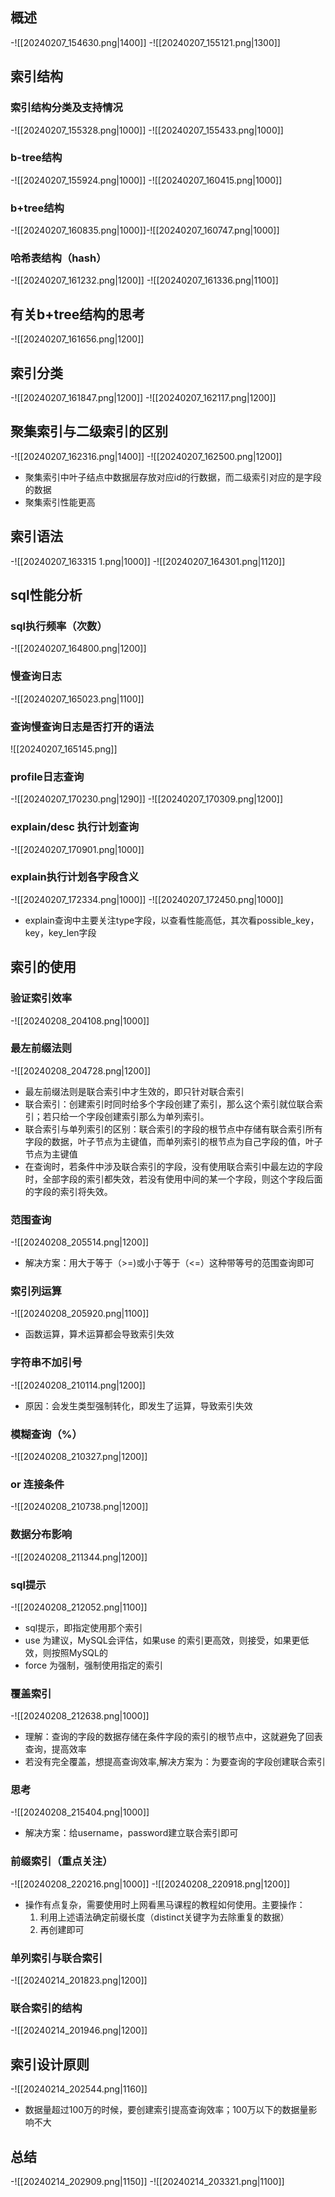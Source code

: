## 概述
-![[20240207_154630.png|1400]]
-![[20240207_155121.png|1300]]
## 索引结构
### 索引结构分类及支持情况
-![[20240207_155328.png|1000]]
-![[20240207_155433.png|1000]]
### b-tree结构
-![[20240207_155924.png|1000]]
-![[20240207_160415.png|1000]]
### b+tree结构
-![[20240207_160835.png|1000]]-![[20240207_160747.png|1000]]
### 哈希表结构（hash）
-![[20240207_161232.png|1200]]
-![[20240207_161336.png|1100]]
## 有关b+tree结构的思考
-![[20240207_161656.png|1200]]
## 索引分类
-![[20240207_161847.png|1200]]
-![[20240207_162117.png|1200]]
## 聚集索引与二级索引的区别
-![[20240207_162316.png|1400]]
-![[20240207_162500.png|1200]]
- 聚集索引中叶子结点中数据层存放对应id的行数据，而二级索引对应的是字段的数据
- 聚集索引性能更高
## 索引语法
-![[20240207_163315 1.png|1000]]
-![[20240207_164301.png|1120]]
## sql性能分析
### sql执行频率（次数）
-![[20240207_164800.png|1200]]
### 慢查询日志
-![[20240207_165023.png|1100]]
### 查询慢查询日志是否打开的语法
![[20240207_165145.png]]
### profile日志查询
-![[20240207_170230.png|1290]]
-![[20240207_170309.png|1200]]
### explain/desc 执行计划查询
-![[20240207_170901.png|1000]]
### explain执行计划各字段含义
-![[20240207_172334.png|1000]]
-![[20240207_172450.png|1000]]
- explain查询中主要关注type字段，以查看性能高低，其次看possible_key，key，key_len字段
## 索引的使用
### 验证索引效率
-![[20240208_204108.png|1000]]
### 最左前缀法则
-![[20240208_204728.png|1200]]
- 最左前缀法则是联合索引中才生效的，即只针对联合索引
- 联合索引：创建索引时同时给多个字段创建了索引，那么这个索引就位联合索引；若只给一个字段创建索引那么为单列索引。
- 联合索引与单列索引的区别：联合索引的字段的根节点中存储有联合索引所有字段的数据，叶子节点为主键值，而单列索引的根节点为自己字段的值，叶子节点为主键值
- 在查询时，若条件中涉及联合索引的字段，没有使用联合索引中最左边的字段时，全部字段的索引都失效，若没有使用中间的某一个字段，则这个字段后面的字段的索引将失效。
### 范围查询
-![[20240208_205514.png|1200]]
- 解决方案：用大于等于（>=)或小于等于（<=）这种带等号的范围查询即可
### 索引列运算
-![[20240208_205920.png|1100]]
- 函数运算，算术运算都会导致索引失效
### 字符串不加引号
-![[20240208_210114.png|1200]]
- 原因：会发生类型强制转化，即发生了运算，导致索引失效
### 模糊查询（%）
-![[20240208_210327.png|1200]]
### or 连接条件
-![[20240208_210738.png|1200]]
### 数据分布影响
-![[20240208_211344.png|1200]]
### sql提示
-![[20240208_212052.png|1100]]
- sql提示，即指定使用那个索引
- use 为建议，MySQL会评估，如果use 的索引更高效，则接受，如果更低效，则按照MySQL的
- force 为强制，强制使用指定的索引
### 覆盖索引
-![[20240208_212638.png|1000]]
- 理解：查询的字段的数据存储在条件字段的索引的根节点中，这就避免了回表查询，提高效率
- 若没有完全覆盖，想提高查询效率,解决方案为：为要查询的字段创建联合索引
### 思考
-![[20240208_215404.png|1000]]
- 解决方案：给username，password建立联合索引即可
### 前缀索引（重点关注）
-![[20240208_220216.png|1000]]
-![[20240208_220918.png|1200]]
- 操作有点复杂，需要使用时上网看黑马课程的教程如何使用。主要操作：
	1. 利用上述语法确定前缀长度（distinct关键字为去除重复的数据）
	2. 再创建即可
### 单列索引与联合索引
-![[20240214_201823.png|1200]]
### 联合索引的结构
-![[20240214_201946.png|1200]]
## 索引设计原则
-![[20240214_202544.png|1160]]
- 数据量超过100万的时候，要创建索引提高查询效率；100万以下的数据量影响不大
## 总结
-![[20240214_202909.png|1150]]
-![[20240214_203321.png|1100]]